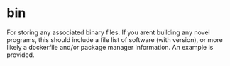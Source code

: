 # bin

For storing any associated binary files. If you arent building any novel programs, this should include a file list of software (with version), or more likely a dockerfile and/or package manager information. An example is provided. 
